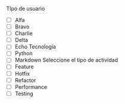 
TIpo de usuario
* [ ] Alfa
* [ ] Bravo
* [ ] Charlie
* [ ] Delta
* [ ] Echo
Tecnología
* [ ] Python
* [ ] Markdown
Seleccione el tipo de actividad
* [ ] Feature
* [ ] Hotfix
* [ ] Refactor
* [ ] Performance
* [ ] Testing
